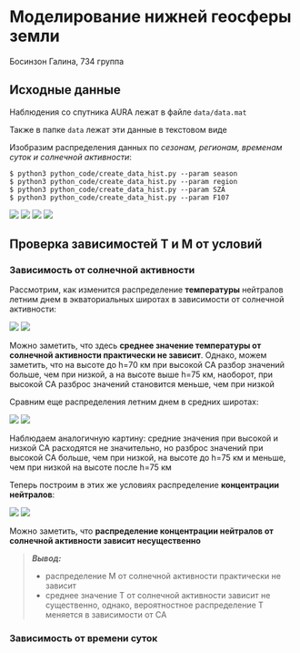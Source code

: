 # Моделирование нижней геосферы земли
Босинзон Галина, 734 группа
## Исходные данные
Наблюдения со спутника AURA лежат в файле `data/data.mat`

Также в папке `data` лежат эти данные в текстовом виде

Изобразим распределения данных по _сезонам, регионам, временам суток и солнечной активности_:

```shell script
$ python3 python_code/create_data_hist.py --param season
$ python3 python_code/create_data_hist.py --param region
$ python3 python_code/create_data_hist.py --param SZA
$ python3 python_code/create_data_hist.py --param F107
```

![](images/data_season.png)
![](images/data_region.png)
![](images/data_SZA.png)
![](images/data_F107.png)
## Проверка зависимостей T и M от условий
### Зависимость от солнечной активности
Рассмотрим, как изменится распределение **температуры** нейтралов летним днем в экваториальных широтах 
в зависимости от солнечной активности:

![](images/Temperature-лето-экваториальные-день-высокаяСА.png)
![](images/Temperature-лето-экваториальные-день-низкаяСА.png)

Можно заметить, что здесь **среднее значение температуры от солнечной активности практически не зависит**.
Однако, можем заметить, что на высоте до h=70 км при высокой СА разбор значений больше, чем при низкой, 
а на высоте выше h=75 км, наоборот, при высокой СА разброс значений становится меньше, чем при низкой

Сравним еще распределения летним днем в средних широтах:

![](images/Temperature-лето-средние-день-высокаяСА.png)
![](images/Temperature-лето-средние-день-низкаяСА.png)

Наблюдаем аналогичную картину: средние значения при высокой и низкой СА расходятся не
значительно, но разброс значений при высокой СА больше, чем при низкой, на высоте до h=75 км и 
меньше, чем при низкой на высоте после h=75 км

Теперь построим в этих же условиях распределение **концентрации нейтралов**:

![](images/M-лето-экваториальные-день-высокаяСА.png)
![](images/M-лето-экваториальные-день-низкаяСА.png)

Можно заметить, что
**распределение концентрации нейтралов от солнечной активности зависит несущественно**

>**_Вывод:_**  
>* распределение M от солнечной активности практически не зависит
>* среднее значение T от солнечной активности зависит не существенно, однако,
>вероятностное распределение T меняется в зависимости от СА


### Зависимость от времени суток
